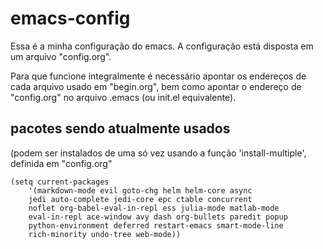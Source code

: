 # emacs-config

Essa é a minha configuração do emacs.
A configuração está disposta em um arquivo "config.org".

Para que funcione integralmente é necessário apontar os endereços de cada arquivo usado em "begin.org", bem como apontar o endereço de "config.org" no arquivo .emacs (ou init.el equivalente).

## pacotes sendo atualmente usados

(podem ser instalados de uma só vez usando a função 'install-multiple', definida em "config.org"

```emacs-lisp 
(setq current-packages 
	'(markdown-mode evil goto-chg helm helm-core async 
	jedi auto-complete jedi-core epc ctable concurrent 
	noflet org-babel-eval-in-repl ess julia-mode matlab-mode 
	eval-in-repl ace-window avy dash org-bullets paredit popup 
	python-environment deferred restart-emacs smart-mode-line 
	rich-minority undo-tree web-mode))
```
